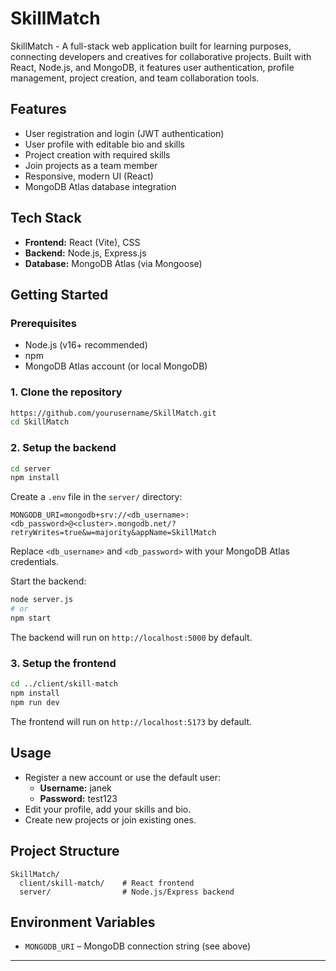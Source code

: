 # SkillMatch

SkillMatch - A full-stack web application built for learning purposes, connecting developers and creatives for collaborative projects. Built with React, Node.js, and MongoDB, it features user authentication, profile management, project creation, and team collaboration tools.

## Features
- User registration and login (JWT authentication)
- User profile with editable bio and skills
- Project creation with required skills
- Join projects as a team member
- Responsive, modern UI (React)
- MongoDB Atlas database integration

## Tech Stack
- **Frontend:** React (Vite), CSS
- **Backend:** Node.js, Express.js
- **Database:** MongoDB Atlas (via Mongoose)

## Getting Started

### Prerequisites
- Node.js (v16+ recommended)
- npm
- MongoDB Atlas account (or local MongoDB)

### 1. Clone the repository
```bash
https://github.com/yourusername/SkillMatch.git
cd SkillMatch
```

### 2. Setup the backend
```bash
cd server
npm install
```

Create a `.env` file in the `server/` directory:
```
MONGODB_URI=mongodb+srv://<db_username>:<db_password>@<cluster>.mongodb.net/?retryWrites=true&w=majority&appName=SkillMatch
```
Replace `<db_username>` and `<db_password>` with your MongoDB Atlas credentials.

Start the backend:
```bash
node server.js
# or
npm start
```

The backend will run on `http://localhost:5000` by default.

### 3. Setup the frontend
```bash
cd ../client/skill-match
npm install
npm run dev
```

The frontend will run on `http://localhost:5173` by default.

## Usage
- Register a new account or use the default user:
  - **Username:** janek
  - **Password:** test123
- Edit your profile, add your skills and bio.
- Create new projects or join existing ones.

## Project Structure
```
SkillMatch/
  client/skill-match/    # React frontend
  server/                # Node.js/Express backend
```

## Environment Variables
- `MONGODB_URI` – MongoDB connection string (see above)

---

